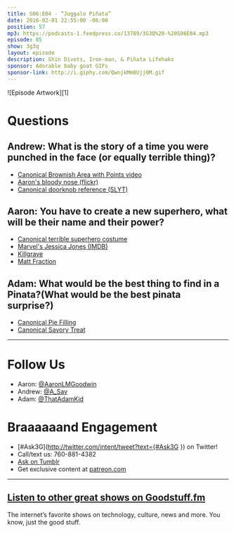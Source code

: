 ```yaml
---
title: S06:E04 - “Juggalo Piñata”
date: 2016-02-01 22:55:00 -06:00
position: 57
mp3: https://podcasts-1.feedpress.co/13789/3G3Q%20-%20S06E04.mp3
episode: 85
show: 3g3q
layout: episode
description: Shin Divots, Iron-man, & Piñata Lifehaks
sponsor: Adorable baby goat GIFs
sponsor-link: http://i.giphy.com/QwnjkMm8UjjOM.gif
---
```


![Episode Artwork][1]

# Questions

## Andrew: What is the story of a time you were punched in the face (or equally terrible thing)?

* [Canonical Brownish Area with Points video][2]
* [Aaron's bloody nose (flickr)][3]
* [Canonical doorknob reference (SLYT)][4]

## Aaron: You have to create a new superhero, what will be their name and their power?

* [Canonical terrible superhero costume][5]
* [Marvel's Jessica Jones (IMDB)][6]
* [Killgrave][7]
* [Matt Fraction][8]

## Adam: What would be the best thing to find in a Pinata?(What would be the best pinata surprise?)

* [Canonical Pie Filling][9]
* [Canonical Savory Treat][10]

***

# Follow Us
* Aaron: [@AaronLMGoodwin](http://twitter.com/aaronlmgoodwin)
* Andrew: [@A_Sav](http://twitter.com/a_sav)
* Adam: [@ThatAdamKid](http://twitter.com/thatadamkid)

# Braaaaaand Engagement
* [#Ask3G](http://twitter.com/intent/tweet?text={#Ask3G }) on Twitter!
* Call/text us: 760-881-4382
* [Ask on Tumblr](http://3g3q.co/ask)
* Get exclusive content at [patreon.com](http://www.patreon.com/3g3q)

***

## [Listen to other great shows on Goodstuff.fm](http://goodstuff.fm/)
The internet’s favorite shows on technology, culture, news and more. You know, just the good stuff.


[2]: http://www.hulu.com/watch/2010
[3]: https://www.flickr.com/photos/theinfamousgdub/420274925/
[4]: https://youtu.be/5qAcG3kq-cA
[5]: https://www.flickr.com/photos/theinfamousgdub/2229824127
[6]: http://www.imdb.com/title/tt2357547/
[7]: https://en.wikipedia.org/wiki/Purple_Man
[8]: https://en.wikipedia.org/wiki/Matt_Fraction
[9]: http://www.amazon.com/Cherry-Pie-Filling-fl-Oz/dp/B00018CX4M
[10]: http://www.totinos.com/Products?id=F8E0AA63-A497-480F-A341-A8F917120C46
[11]: http://twitter.com/aaronlmgoodwin
[12]: http://twitter.com/a_sav
[13]: http://twitter.com/thatadamkid
[14]: http://www.patreon.com/3g3q
[15]: http://www.goodstuff.fm
